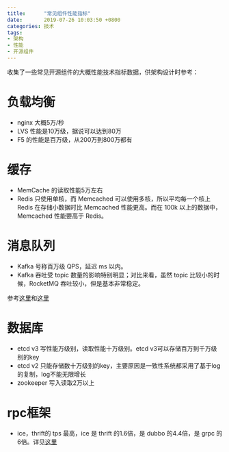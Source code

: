 ```yaml
---
title:      "常见组件性能指标"
date:       2019-07-26 10:03:50 +0800
categories: 技术
tags:
- 架构
- 性能
- 开源组件
---
```


收集了一些常见开源组件的大概性能技术指标数据，供架构设计时参考：

# 负载均衡
- nginx 大概5万/秒
- LVS 性能是10万级，据说可以达到80万
- F5 的性能是百万级，从200万到800万都有

# 缓存
- MemCache 的读取性能5万左右
- Redis 只使用单核，而 Memcached 可以使用多核，所以平均每一个核上 Redis 在存储小数据时比 Memcached 性能更高。而在 100k 以上的数据中，Memcached 性能要高于 Redis。

# 消息队列
- Kafka 号称百万级 QPS，延迟 ms 以内。
- Kafka 吞吐受 topic 数量的影响特别明显；对比来看，虽然 topic 比较小的时候，RocketMQ 吞吐较小，但是基本非常稳定。

参考[这里](https://blog.csdn.net/liuzhixiong_521/article/details/84849184)和[这里](https://blog.csdn.net/belvine/article/details/80842240)

# 数据库
- etcd v3 写性能万级别，读取性能十万级别。etcd v3可以存储百万到千万级别的key
- etcd v2 只能存储数十万级别的key，主要原因是一致性系统都采用了基于log的复制，log不能无限增长
- zookeeper 写入读取2万以上

# rpc框架
- ice，thrift的 tps 最高，ice 是 thrift 的1.6倍，是 dubbo 的4.4倍，是 grpc 的6倍。详见[这里](https://blog.csdn.net/whzhaochao/article/details/51406539)
